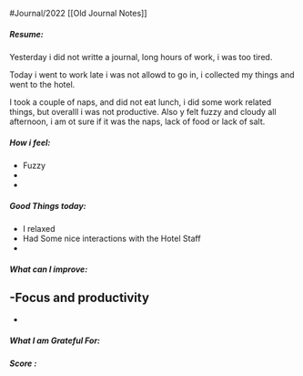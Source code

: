 #Journal/2022 
[[Old Journal Notes]]
##### Resume:
Yesterday i did not writte a journal, long hours of work, i was too tired. 


Today i went to work late i was not allowd to go in, i collected my things and went to the hotel.  

I took a couple of naps, and did not eat lunch, i did some work related things, but overalll i was not productive. Also y felt fuzzy and cloudy all afternoon, i am ot sure if it was the naps, lack of food or lack of salt.

#####  How i feel: 
- Fuzzy
-
-


#####  Good Things today:
- I relaxed
- Had Some nice interactions with the Hotel Staff
-


##### What can I improve: 
-Focus and productivity
-
-
##### What I am Grateful For: 

##### Score :
